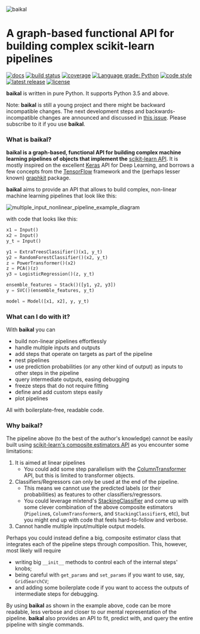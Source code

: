 ![baikal](illustrations/baikal1_blue.png)

# A graph-based functional API for building complex scikit-learn pipelines

[![docs](https://img.shields.io/badge/docs-read%20now-blue.svg)](https://baikal.readthedocs.io)
[![build status](https://circleci.com/gh/alegonz/baikal/tree/master.svg?style=svg&circle-token=fb67eeed2067c361989d2091b9d4d03e6899010b)](https://circleci.com/gh/alegonz/baikal/tree/master)
[![coverage](https://codecov.io/gh/alegonz/baikal/branch/master/graph/badge.svg?token=SSoeQETNh6)](https://codecov.io/gh/alegonz/baikal)
[![Language grade: Python](https://img.shields.io/lgtm/grade/python/g/alegonz/baikal.svg?logo=lgtm&logoWidth=18)](https://lgtm.com/projects/g/alegonz/baikal/context:python)
[![code style](https://img.shields.io/badge/code%20style-black-000000.svg)](https://github.com/psf/black)
[![latest release](https://img.shields.io/pypi/v/baikal.svg)](https://pypi.org/project/baikal)
[![license](https://img.shields.io/pypi/l/baikal.svg)](https://github.com/alegonz/baikal/blob/master/LICENSE)

**baikal** is written in pure Python. It supports Python 3.5 and above.

Note: **baikal** is still a young project and there might be backward incompatible changes. 
The next development steps and backwards-incompatible changes are announced and discussed 
in [this issue](https://github.com/alegonz/baikal/issues/16). Please subscribe to it if 
you use **baikal**.

### What is baikal?

**baikal is a graph-based, functional API for building complex machine learning pipelines 
of objects that implement the** [scikit-learn API](https://scikit-learn.org/stable/developers/contributing.html#different-objects). 
It is mostly inspired on the excellent [Keras](https://keras.io) API for Deep Learning, 
and borrows a few concepts from the [TensorFlow](https://www.tensorflow.org) framework 
and the (perhaps lesser known) [graphkit](https://github.com/yahoo/graphkit) package.

**baikal** aims to provide an API that allows to build complex, non-linear machine learning 
pipelines that look like this: 

![multiple_input_nonlinear_pipeline_example_diagram](illustrations/multiple_input_nonlinear_pipeline_example_diagram.png "An example of a multiple-input, nonlinear pipeline")


with code that looks like this:

```python
x1 = Input()
x2 = Input()
y_t = Input()

y1 = ExtraTreesClassifier()(x1, y_t)
y2 = RandomForestClassifier()(x2, y_t)
z = PowerTransformer()(x2)
z = PCA()(z)
y3 = LogisticRegression()(z, y_t)

ensemble_features = Stack()([y1, y2, y3])
y = SVC()(ensemble_features, y_t)

model = Model([x1, x2], y, y_t)
```

### What can I do with it?

With **baikal** you can

- build non-linear pipelines effortlessly
- handle multiple inputs and outputs
- add steps that operate on targets as part of the pipeline
- nest pipelines
- use prediction probabilities (or any other kind of output) as inputs to other steps in the pipeline
- query intermediate outputs, easing debugging
- freeze steps that do not require fitting
- define and add custom steps easily
- plot pipelines

All with boilerplate-free, readable code.

### Why baikal?	

The pipeline above (to the best of the author's knowledge) cannot be easily built using 
[scikit-learn's composite estimators API](https://scikit-learn.org/stable/modules/compose.html#pipelines-and-composite-estimators) 
as you encounter some limitations:	

1. It is aimed at linear pipelines	
    - You could add some step parallelism with the [ColumnTransformer](https://scikit-learn.org/stable/modules/compose.html#columntransformer-for-heterogeneous-data) 
      API, but this is limited to transformer objects.	
2. Classifiers/Regressors can only be used at the end of the pipeline.	
    - This means we cannot use the predicted labels (or their probabilities) as features 
      to other classifiers/regressors.	
    - You could leverage mlxtend's [StackingClassifier](http://rasbt.github.io/mlxtend/user_guide/classifier/StackingClassifier/#stackingclassifier) 
      and come up with some clever combination of the above composite estimators 
      (`Pipeline`s, `ColumnTransformer`s, and `StackingClassifier`s, etc), but you might 
      end up with code that feels hard-to-follow and verbose.	
3. Cannot handle multiple input/multiple output models.	

Perhaps you could instead define a big, composite estimator class that integrates each of 
the pipeline steps through composition. This, however, most likely will require 	
* writing big `__init__` methods to control each of the internal steps' knobs;	
* being careful with `get_params` and `set_params` if you want to use, say, `GridSearchCV`;	
* and adding some boilerplate code if you want to access the outputs of intermediate 
  steps for debugging.	

By using **baikal** as shown in the example above, code can be more readable, less verbose 
and closer to our mental representation of the pipeline. **baikal** also provides an API 
to fit, predict with, and query the entire pipeline with single commands. 
